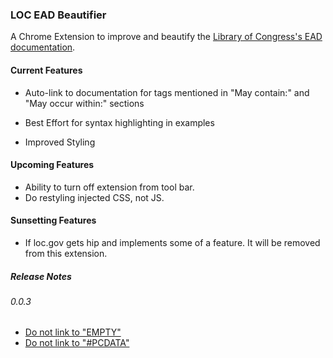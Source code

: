 ### LOC EAD Beautifier

A Chrome Extension to improve and beautify the [Library of Congress's
EAD documentation](http://www.loc.gov/ead/tglib/elements/author.html).

#### Current Features

* Auto-link to documentation for tags mentioned in "May contain:" and "May occur within:" sections

* Best Effort for syntax highlighting in examples

* Improved Styling

#### Upcoming Features

* Ability to turn off extension from tool bar.
* Do restyling injected CSS, not JS.

#### Sunsetting Features

* If loc.gov gets hip and implements some of a feature. It will be removed from this extension.

##### Release Notes

###### 0.0.3
  
* [Do not link to "EMPTY"](https://github.com/nodanaonlyzuul/loc-ead-beautifier/issues/2)
* [Do not link to "#PCDATA"](https://github.com/nodanaonlyzuul/loc-ead-beautifier/issues/1)